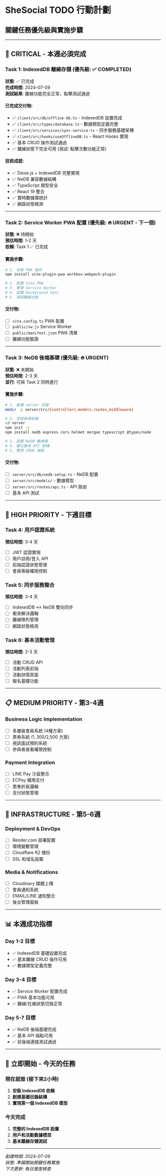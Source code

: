 # SheSocial TODO 行動計劃
## 關鍵任務優先級與實施步驟

---

## 🚨 CRITICAL - 本週必須完成

### **Task 1: IndexedDB 離線存儲 (優先級: ✅ COMPLETED)**
**狀態**: ✅ 已完成  
**完成時間**: 2024-07-09  
**測試結果**: 離線功能完全正常，點擊測試通過

#### 已完成交付物:
- ✅ `client/src/db/offline-db.ts` - IndexedDB 設置完成
- ✅ `client/src/types/database.ts` - 數據類型定義完整
- ✅ `client/src/services/sync-service.ts` - 同步服務基礎架構
- ✅ `client/src/hooks/useOfflineDB.ts` - React Hooks 實現
- ✅ 基本 CRUD 操作測試通過
- ✅ 離線狀態下完全可用 (測試: 點擊次數功能正常)

#### 技術成就:
- ✅ Dexie.js + IndexedDB 完整實現
- ✅ NeDB 兼容數據結構
- ✅ TypeScript 類型安全
- ✅ React 19 整合
- ✅ 實時數據庫統計
- ✅ 網路狀態檢測

---

### **Task 2: Service Worker PWA 配置 (優先級: 🔥 URGENT - 下一個)**
**狀態**: ❌ 待開始  
**預估時間**: 1-2 天  
**依賴**: Task 1 ✅ 已完成

#### 實施步驟:
```bash
# 1. 安裝 PWA 插件
npm install vite-plugin-pwa workbox-webpack-plugin

# 2. 配置 Vite PWA
# 3. 實現 Service Worker
# 4. 設置 Background Sync
# 5. 測試離線功能
```

#### 交付物:
- [ ] `vite.config.ts` PWA 配置
- [ ] `public/sw.js` Service Worker
- [ ] `public/manifest.json` PWA 清單
- [ ] 離線功能驗證

---

### **Task 3: NeDB 後端基礎 (優先級: 🔥 URGENT)**
**狀態**: ❌ 未開始  
**預估時間**: 2-3 天  
**並行**: 可與 Task 2 同時進行

#### 實施步驟:
```bash
# 1. 創建 server 目錄
mkdir -p server/src/{controllers,models,routes,middleware}

# 2. 安裝後端依賴
cd server
npm init -y
npm install nedb express cors helmet morgan typescript @types/node

# 3. 設置 NeDB 數據庫
# 4. 建立基本 API 結構
# 5. 實現 CRUD 端點
```

#### 交付物:
- [ ] `server/src/db/nedb-setup.ts` - NeDB 配置
- [ ] `server/src/models/` - 數據模型
- [ ] `server/src/routes/api.ts` - API 路由
- [ ] 基本 API 測試

---

## 🎯 HIGH PRIORITY - 下週目標

### **Task 4: 用戶認證系統**
**預估時間**: 3-4 天
- [ ] JWT 認證實現
- [ ] 用戶註冊/登入 API
- [ ] 前端認證狀態管理
- [ ] 會員等級權限控制

### **Task 5: 同步服務整合**
**預估時間**: 3-4 天
- [ ] IndexedDB ↔ NeDB 雙向同步
- [ ] 衝突解決邏輯
- [ ] 離線隊列管理
- [ ] 網路狀態檢測

### **Task 6: 基本活動管理**
**預估時間**: 2-3 天
- [ ] 活動 CRUD API
- [ ] 活動列表前端
- [ ] 活動詳情頁面
- [ ] 報名基礎功能

---

## 📋 MEDIUM PRIORITY - 第3-4週

### **Business Logic Implementation**
- [ ] 多層級會員系統 (4種方案)
- [ ] 票券系統 ($1,300/$2,500 方案)
- [ ] 視訊面試預約系統
- [ ] 參與者查看權限控制

### **Payment Integration**
- [ ] LINE Pay 沙盒整合
- [ ] ECPay 備用支付
- [ ] 票券折抵邏輯
- [ ] 支付狀態管理

---

## 🔧 INFRASTRUCTURE - 第5-6週

### **Deployment & DevOps**
- [ ] Render.com 部署配置
- [ ] 環境變數管理
- [ ] Cloudflare R2 備份
- [ ] SSL 和域名設置

### **Media & Notifications**
- [ ] Cloudinary 媒體上傳
- [ ] 會員通知系統
- [ ] EMAIL/LINE 通知整合
- [ ] 後台管理面板

---

## 📊 本週成功指標

### **Day 1-2 目標**
- ✅ IndexedDB 基礎設置完成
- ✅ 基本離線 CRUD 操作可用
- ✅ 數據類型定義完整

### **Day 3-4 目標**
- ✅ Service Worker 配置完成
- ✅ PWA 基本功能可用
- ✅ 離線/在線狀態切換正常

### **Day 5-7 目標**
- ✅ NeDB 後端基礎完成
- ✅ 基本 API 端點可用
- ✅ 前後端連接測試通過

---

## 🚀 立即開始 - 今天的任務

### **現在就做 (接下來2小時)**
1. **安裝 IndexedDB 依賴**
2. **創建基礎目錄結構**
3. **實現第一個 IndexedDB 模型**

### **今天完成**
1. **完整的 IndexedDB 設置**
2. **用戶和活動數據模型**
3. **基本離線存儲測試**

---

*創建時間: 2024-07-09*  
*狀態: 準備開始關鍵任務實施*  
*下次更新: 每日進度檢查*
